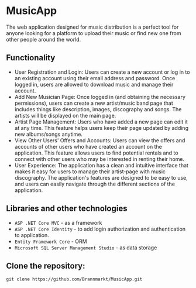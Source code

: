 # MusicApp
The web application designed for music distribution is a perfect tool for anyone 
looking for a platform to upload their music or find new one from other people around the world.
<h2> Functionality </h2>

<ul>
    <li>
        User Registration and Login: Users can create a new account or log in to an existing account
        using their email address and password. Once logged in, users are allowed to download music and manage their account.
    </li>
    <li>
        Add New Musician Page: Once logged in (and obtaining the necessary permissions), users can create a new artist/music band page that
        includes things like description, images, discography and songs. The artists will be displayed on the main page.
    </li>
    <li>
        Artist Page Management: Users who have added a new page can edit it at any time. This feature helps
        users keep their page updated by adding new albums/songs anytime.
    </li>
    <li>
        View Other Users' Offers and Accounts: Users can view the offers and accounts of other users who have created an account
        on the application. This feature allows users to find potential rentals and to connect with other users who may
        be interested in renting their home.
    </li>
    <li>
        User Experience: The application has a clean and intuitive interface that makes it easy
        for users to manage their artist-page with music discography. The application's features are designed to
        be easy to use, and users can easily navigate through the different sections of the application.
    </li>
</ul>

## Libraries and other technologies 

<ul>
    <li>
      <code>ASP .NET Core MVC</code> - as a framework
    </li>
    <li>
      <code>ASP .NET Core Identity</code> - to add login authorization and authentication to application.
    </li>
    <li>
      <code>Entity Framework Core</code> - ORM
    </li>
    <li>
      <code>Microsoft SQL Server Management Studio</code> - as data storage
    </li>
</ul>

## Clone the repository:

```
git clone https://github.com/Brannmarkt/MusicApp.git
```

